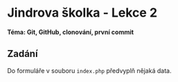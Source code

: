 # Jindrova školka - Lekce 2
**Téma: Git, GitHub, clonování, první commit**

## Zadání
Do formuláře v souboru `index.php` předvyplň nějaká data.